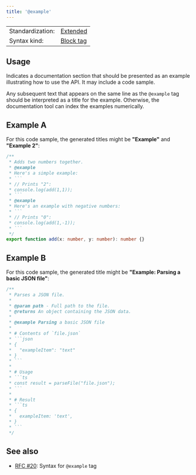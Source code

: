 ```yaml
---
title: '@example'
---
```


<!-- prettier-ignore-start -->
|    |    |
| -- | -- |
| Standardization: | [Extended](../spec/standardization_groups.md) |
| Syntax kind: | [Block tag](../spec/tag_kinds.md) |
<!-- prettier-ignore-end -->

## Usage

Indicates a documentation section that should be presented as an example illustrating how to use the API.
It may include a code sample.

Any subsequent text that appears on the same line as the `@example` tag should be interpreted
as a title for the example. Otherwise, the documentation tool can index the examples numerically.

## Example A

For this code sample, the generated titles might be **"Example"** and **"Example 2"**:

````ts
/**
 * Adds two numbers together.
 * @example
 * Here's a simple example:
 * ```
 * // Prints "2":
 * console.log(add(1,1));
 * ```
 * @example
 * Here's an example with negative numbers:
 * ```
 * // Prints "0":
 * console.log(add(1,-1));
 * ```
 */
export function add(x: number, y: number): number {}
````

## Example B

For this code sample, the generated title might be **"Example: Parsing a basic JSON file"**:

````ts
/**
 * Parses a JSON file.
 *
 * @param path - Full path to the file.
 * @returns An object containing the JSON data.
 *
 * @example Parsing a basic JSON file
 *
 * # Contents of `file.json`
 * ```json
 * {
 *   "exampleItem": "text"
 * }
 * ```
 *
 * # Usage
 * ```ts
 * const result = parseFile("file.json");
 * ```
 *
 * # Result
 * ```ts
 * {
 *   exampleItem: 'text',
 * }
 * ```
 */
````

## See also

- [RFC #20](https://github.com/microsoft/tsdoc/issues/20): Syntax for `@example` tag
